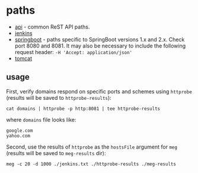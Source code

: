 # paths

* [api](api.txt) - common ReST API paths.
* [jenkins](jenkins.txt)
* [springboot](springboot.txt) - paths specific to SpringBoot versions 1.x and 2.x. Check port 8080 and 8081. It may also be necessary to include the following request header: `-H 'Accept: application/json'`
* [tomcat](tomcat.txt)

## usage

First, verify domains respond on specific ports and schemes using `httprobe` (results will be saved to `httprobe-results`):

    cat domains | httprobe -p http:8081 | tee httprobe-results

where `domains` file looks like:

```
google.com
yahoo.com
```

Second, use the results of `httprobe` as the `hostsFile` argument for `meg` (results will be saved to `meg-results` dir):

    meg -c 20 -d 1000 ./jenkins.txt ./httprobe-results ./meg-results

